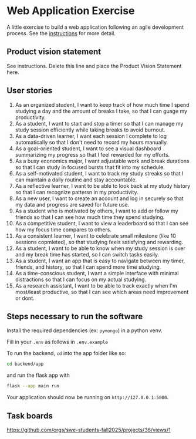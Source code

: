 # Web Application Exercise

A little exercise to build a web application following an agile development process. See the [instructions](instructions.md) for more detail.

## Product vision statement

See instructions. Delete this line and place the Product Vision Statement here.

## User stories

1. As an organized student, I want to keep track of how much time I spend studying a day and the amount of breaks I take, so that I can guage my productivity.
2. As a student, I want to start and stop a timer so that I can manage my study session efficiently while taking breaks to avoid burnout.
3. As a data-driven learner, I want each session I complete to log automatically so that I don't need to record my hours manually.
4. As a goal-oriented student, I want to see a visual dashboard summarizing my progress so that I feel rewarded for my efforts.
5. As a busy economics major, I want adjustable work and break durations so that I can study in focused bursts that fit into my schedule.
6. As a self-motivated student, I want to track my study streaks so that I can maintain a daily routine and stay accountable.
7. As a reflective learner, I want to be able to look back at my study history so that I can recognize pattersn in my productivity.
8. As a new user, I want to create an account and log in securely so that my data and progress are saved for future use.
9. As a student who is motivated by others, I want to add or follow my friends so that I can see how much time they spend studying.
10. As a competitive student, I want to view a leaderboard so that I can see how my focus time compares to others.
11. As a consistent learner, I want to celebrate small milestone (like 10 sessions copmleted), so that studying feels satisfying and rewarding.
12. As a student, I want to be able to know when my study session is over and my break time has started, so I can switch tasks easily.
13. As a student, I want an app that is easy to navigate between my timer, friends, and history, so that I can spend more time studying.
14. As a time-conscious student, I want a simple interface with minimal distractions so that I can focus on my actual studying.
15. As a research assistant, I want to be able to track exactly when I'm most/least productive, so that I can see which areas need improvement or dont.

## Steps necessary to run the software

Install the required dependencies (ex: `pymongo`) in a python venv.

Fill in your `.env` as follows in `.env.example`

To run the backend, `cd` into the app folder like so:

```sh
cd backend/app
```

and run the flask app with

```sh
flask --app main run
```

Your application should now be running on `http://127.0.0.1:5000`.

## Task boards

https://github.com/orgs/swe-students-fall2025/projects/36/views/1
